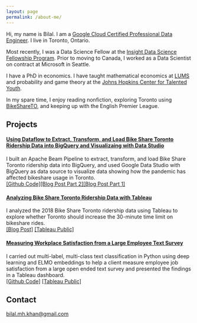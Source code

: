 ```yaml
---
layout: page
permalink: /about-me/
---
```


Hi, my name is Bilal. I am a [Google Cloud Certified Professional Data Engineer](https://googlecloudcertified.credential.net/profile/2655b7c60bfa2929c649b958843d73de46a50e6c). I live in Toronto, Ontario.

Most recently, I was a Data Science Fellow at the [Insight Data Science Fellowship Program](https://insightfellows.com/data-science). Prior to moving to Canada, I worked as a Data Scientist on contract at Microsoft in Seattle. 

I have a PhD in economics. I have taught mathematical economics at [LUMS](https://www.lums.edu.pk/) and  probability and game theory at the [Johns Hopkins Center for Talented Youth](https://cty.jhu.edu/).

In my spare time, I enjoy reading nonfiction, exploring Toronto using [BikeShareTO](https://bikesharetoronto.com/), and keeping up with the English Premier League.


## Projects

#### [Using Dataflow to Extract, Transform, and Load Bike Share Toronto Ridership Data into BigQuery and Visualizaing with Data Studio](https://bilalmkhan.github.io/dataflow-etl-toronto-bike-share/)
I built an Apache Beam Pipeline to extract, transform, and load Bike Share Toronto ridership data into BigQuery, and used Google Data Studio with BigQuery as data source to visualize data showing how the pandemic has affected bikeshare usage in Toronto.<br/>[[Github Code]](https://github.com/bilalmkhan/etl-pipeline-beam)[[Blog Post Part 2]](https://bilalmkhan.github.io/dataflow-etl-toronto-bike-share/)[[Blog Post Part 1]](https://bilalmkhan.github.io/toronto-bike-share-covid-bigquery-datastudio/)

#### [Analyzing Bike Share Toronto Ridership Data with Tableau](https://bilalmkhan.github.io/analyzing-toronto-bike-share-data-with-tableau/)
I analyzed the 2018 Bike Share Toronto ridership data using Tableau to explore whether Toronto should increase the 30-minute time limit on bikeshare rides.<br/>
[[Blog Post]](https://bilalmkhan.github.io/analyzing-toronto-bike-share-data-with-tableau/) [[Tableau Public]](https://public.tableau.com/profile/khanbilalma#!/vizhome/BikeShareTorontoShouldTorontoIncreasethe30-MinuteTimeLimitonBikeShareRides/RidershipByUserType)

#### [Measuring Workplace Satisfaction from a Large Employee Text Survey](https://github.com/bilalmkhan/insight-project)
I carried out multi-label, multi-class text classification in Python using deep learning and ELMO embeddings to help a client measure employee job satisfaction from a large open ended text survey and presented the findings in a Tableau dashboard.<br/>
[[Github Code]](https://github.com/bilalmkhan/insight-project) [[Tableau Public]](https://public.tableau.com/profile/khanbilalma#!/vizhome/Insight_FInal/Dashboard)

## Contact

bilal.mh.khan@gmail.com
